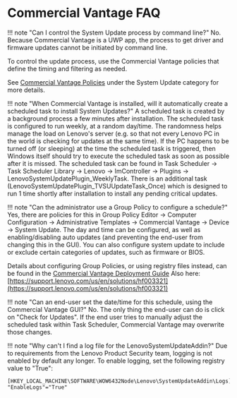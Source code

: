 # Commercial Vantage FAQ

!!! note "Can I control the System Update process by command line?"
    No.  Because Commercial Vantage is a UWP app, the process to get driver and firmware updates cannot be initiated by command line.

 To control the update process, use the Commercial Vantage policies that define the timing and filtering as needed.  

 See [Commercial Vantage Policies](https://docs.lenovocdrt.com/guides/cv/management/intune/system_update.md) under the System Update category for more details.

!!! note "When Commercial Vantage is installed, will it automatically create a scheduled task to install System Updates?"
    A scheduled task is created by a background process a few minutes after installation.  The scheduled task is configured to run weekly, at a random day/time.  The randomness helps manage the load on Lenovo's server (e.g. so that not every Lenovo PC in the world is checking for updates at the same time).  If the PC happens to be turned off (or sleeping) at the time the scheduled task is triggered, then Windows itself should try to execute the scheduled task as soon as possible after it is missed.  The scheduled task can be found in Task Scheduler -> Task Scheduler Library -> Lenovo -> ImController -> Plugins -> LenovoSystemUpdatePlugin_WeeklyTask.  There is an additional task (LenovoSystemUpdatePlugin_TVSUUpdateTask_Once) which is designed to run 1 time shortly after installation to install any pending critical updates.
 </details>

!!! note "Can the administrator use a Group Policy to configure a schedule?"
    Yes, there are policies for this in Group Policy Editor -> Computer Configuration -> Administrative Templates -> Commercial Vantage -> Device -> System Update.  The day and time can be configured, as well as enabling/disabling auto updates (and preventing the end-user from changing this in the GUI).  You can also configure system update to include or exclude certain categories of updates, such as firmware or BIOS.  

 Details about configuring Group Policies, or using registry files instead, can be found in the [Commercial Vantage Deployment Guide](https://docs.lenovocdrt.com/guides/cv/commercial_vantage)  Also here:  [https://support.lenovo.com/us/en/solutions/hf003321](https://support.lenovo.com/us/en/solutions/hf003321)

!!! note "Can an end-user set the date/time for this schedule, using the Commercial Vantage GUI?"
    No.  The only thing the end-user can do is click on "Check for Updates".  If the end user tries to manually adjust the scheduled task within Task Scheduler, Commercial Vantage may overwrite those changes.

!!! note "Why can't I find a log file for the LenovoSystemUpdateAddin?"
    Due to requirements from the Lenovo Product Security team, logging is not enabled by default any longer.  To enable logging, set the following registry value to "True":

 ```Registry
 [HKEY_LOCAL_MACHINE\SOFTWARE\WOW6432Node\Lenovo\SystemUpdateAddin\Logs]
 "EnableLogs"="True"
 ```
